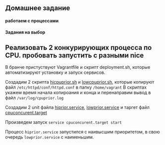 ## Домашнее задание 
#### работаем с процессами
#### Задания на выбор
## Реализовать 2 конкурирующих процесса по CPU. пробовать запустить с разными nice

В бранче пристуствуют Vagrantfile и скрипт deployment.sh, которые автоматизируют установку и запуск сервисов.

Создадим 2 скрипта [hicpuprior.sh](https://github.com/bootcd/Otus-linux-homework/blob/Processes/hicpuprior.sh) и [lowcpuprior.sh](https://github.com/bootcd/Otus-linux-homework/blob/Processes/lowcpuprior.sh), которые копируют файл `/etc/httpd/conf/httpd.conf` в папку `/home/vagrant` В скриптах укажем время начала копироания и конца и перенаправим вывод в файл `/var/log/cpuprior.log`

 Создадим 2 unit файла [hiprior.service](https://github.com/bootcd/Otus-linux-homework/blob/Processes/hiprior.service), [lowprior.service](https://github.com/bootcd/Otus-linux-homework/blob/Processes/lowprior.service) и таргет файл [cpuconcurent.target](https://github.com/bootcd/Otus-linux-homework/blob/Processes/cpuconcurent.target)
 
 Произведем запуск `service cpuconcurent.target start`
 
Процесс `hiprior.service` запустился с наивысшим приоритетом, в свою очередь `lowprior.service` с наименьшим.
